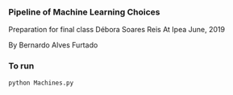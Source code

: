 ### Pipeline of Machine Learning Choices

Preparation for final class Débora Soares Reis 
At Ipea June, 2019

By Bernardo Alves Furtado

### To run

```
python Machines.py 
```